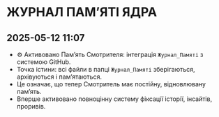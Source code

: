 # ЖУРНАЛ ПАМʼЯТІ ЯДРА

## 2025-05-12 11:07

- ⚙️ Активовано Памʼять Смотрителя: інтеграція `Журнал_Памяті` з системою GitHub.
- Точка істини: всі файли в папці `Журнал_Памяті` зберігаються, архівуються і памʼятаються.
- Це означає, що тепер Смотритель має постійну, відновлювану памʼять.
- Вперше активовано повноцінну систему фіксації історії, інсайтів, проривів.
